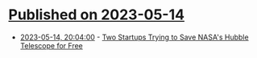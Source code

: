# [Published on 2023-05-14](index.md)

* [2023-05-14, 20:04:00](https://soylentnews.org/article.pl?sid=23/05/14/1239205&from=rss) - [Two Startups Trying to Save NASA's Hubble Telescope for Free](https://soylentnews.org/article.pl?sid=23/05/14/1239205&from=rss)
